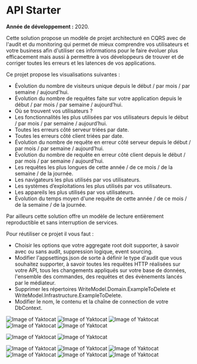 # API Starter
**Année de développement :** 2020.</br>


Cette solution propose un modèle de projet architecturé en CQRS avec de l'audit et du monitoring qui permet de mieux comprendre vos utilisateurs et votre business afin d'utiliser ces informations pour le faire évoluer plus efficacement mais aussi à permettre à vos développeurs de trouver et de corriger toutes les erreurs et les latences de vos applications.

Ce projet propose les visualisations suivantes :
- Évolution du nombre de visiteurs unique depuis le début / par mois / par semaine / aujourd'hui.
- Évolution du nombre de requêtes faite sur votre application depuis le début / par mois / par semaine / aujourd’hui.
- Où se trouvent vos utilisateurs ?
- Les fonctionnalités les plus utilisées par vos utilisateurs depuis le début / par mois / par semaine / aujourd’hui.
- Toutes les erreurs côté serveur triées par date.
- Toutes les erreurs côté client triées par date.
- Évolution du nombre de requête en erreur côté serveur depuis le début / par mois / par semaine / aujourd’hui.
- Évolution du nombre de requête en erreur côté client depuis le début / par mois / par semaine / aujourd’hui.
- Les requêtes les plus longues de cette année / de ce mois / de la semaine / de la journée.
- Les navigateurs les plus utilisés par vos utilisateurs.
- Les systèmes d’exploitations les plus utilisés par vos utilisateurs.
- Les appareils les plus utilisés par vos utilisateurs.
- Évolution du temps moyen d'une requête de cette année / de ce mois / de la semaine / de la journée.

Par ailleurs cette solution offre un modèle de lecture entièrement reproductible et sans interruption de services.

Pour réutiliser ce projet il vous faut :
- Choisir les options que votre aggregate root doit supporter, à savoir avec ou sans audit, suppression logique, event sourcing.
- Modifier l'appsettings.json de sorte à définir le type d'audit que vous souhaitez supporter, à savoir toutes les requêtes HTTP réalisées sur votre API, tous les changements appliqués sur votre base de données, l'ensemble des commandes, des requêtes et des évènements lancés par le médiateur.
- Supprimer les répertoires WriteModel.Domain.ExampleToDelete et WriteModel.Infrastructure.ExampleToDelete.
- Modifier le nom, le contenu et la chaîne de connection de votre DbContext. 


![Image of Yaktocat](https://imgur.com/de1nouL.png)
![Image of Yaktocat](https://imgur.com/wbASat4.png)
![Image of Yaktocat](https://imgur.com/cPgua94.png)
![Image of Yaktocat](https://imgur.com/NtU7Zif.png)
![Image of Yaktocat](https://imgur.com/Oba6OOO.png)

![Image of Yaktocat](https://imgur.com/rwzs9Cb.png)
![Image of Yaktocat](https://imgur.com/NiUCwwf.png)

![Image of Yaktocat](https://imgur.com/1PCxn6x.png)
![Image of Yaktocat](https://imgur.com/vHtTAOv.png)
![Image of Yaktocat](https://imgur.com/dP5wgBz.png)
![Image of Yaktocat](https://imgur.com/36EqePL.png)
![Image of Yaktocat](https://imgur.com/DZ9HkoB.png)
![Image of Yaktocat](https://imgur.com/DZ9HkoB.png)
